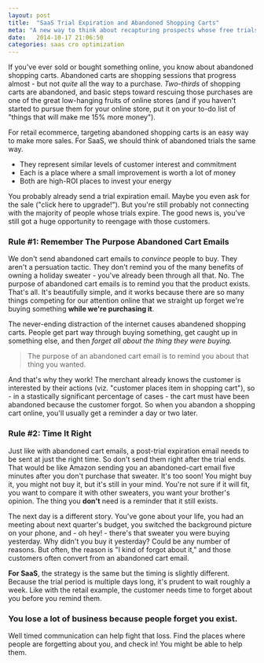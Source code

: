 ```yaml
---
layout: post
title:  "SaaS Trial Expiration and Abandoned Shopping Carts"
meta: "A new way to think about recapturing prospects whose free trials expire."
date:   2014-10-17 21:06:50
categories: saas cro optimization
---
```


If you've ever sold or bought something online, you know about abandoned shopping carts. Abandoned carts are shopping sessions that progress almost - but not *quite* all the way to a purchase. *Two-thirds* of shopping carts are abandoned, and basic steps toward rescuing those purchases are one of the great low-hanging fruits of online stores (and if you haven't started to pursue them for your online store, put it on your to-do list of "things that will make me 15% more money").

For retail ecommerce, targeting abandoned shopping carts is an easy way to make more sales. For SaaS, we should think of abandoned trials the same way. 

* They represent similar levels of customer interest and commitment
* Each is a place where a small improvement is worth a lot of money
* Both are high-ROI places to invest your energy

You probably already send a trial expiration email. Maybe you even ask for the sale ("click here to upgrade!"). But you're still probably not connecting with the majority of people whose trials expire. The good news is, you've still got a huge opportunity to reengage with those customers.

### Rule #1: Remember The Purpose Abandoned Cart Emails

We don't send abandoned cart emails to *convince* people to buy. They aren't a persuation tactic. They don't remind you of the many benefits of owning a holiday sweater - you've already been through all that.  No. The purpose of abandoned cart emails is to remind you that the product exists. That's all. It's beautifully simple, and it works because there are so many things competing for our attention online that we straight up forget we're buying something **while we're purchasing it**.

The never-ending distraction of the internet causes abandened shopping carts. People get part way through buying something, get caught up in something else, and then *forget all about the thing they were buying.* 

> The purpose of an abandoned cart email is to remind you about that thing you wanted.

And that's why they work! The merchant already knows the customer is interested by their actions (viz. "customer places item in shopping cart"), so - in a stastically significant percentage of cases - the cart must have been abandoned because the customer forgot. So when you abandon a shopping cart online, you'll usually get a reminder a day or two later. 

### Rule #2: Time It Right

Just like with abandoned cart emails, a post-trial expiration email needs to be sent at just the right time. So don't send them right after the trial ends. That would be like Amazon sending you an abandoned-cart email five minutes after you don't purchase that sweater. It's too soon! You might buy it, you might not buy it, but it's still in your mind. You're not sure if it will fit, you want to compare it with other sweaters, you want your brother's opinion. The thing you **don't** need is a reminder that it still exists.

The next day is a different story. You've gone about your life, you had an meeting about next quarter's budget, you switched the background picture on your phone, and - oh hey! - there's that sweater you were buying yesterday. Why didn't you buy it yesterday? Could be any number of reasons. But often, the reason is "I kind of forgot about it," and those customers often convert from an abandoned cart email.

**For SaaS**, the strategy is the same but the timing is slightly different. Because the trial period is multiple days long, it's prudent to wait roughly a week. Like with the retail example, the customer needs time to forget about you before you remind them.

### You lose a lot of business because people forget you exist.

Well timed communication can help fight that loss. Find the places where people are forgetting about you, and check in! You might be able to help them.